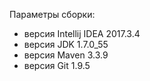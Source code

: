 Параметры сборки:
- версия Intellij IDEA 2017.3.4
- версия JDK 1.7.0_55
- версия Maven 3.3.9
- версия Git 1.9.5
